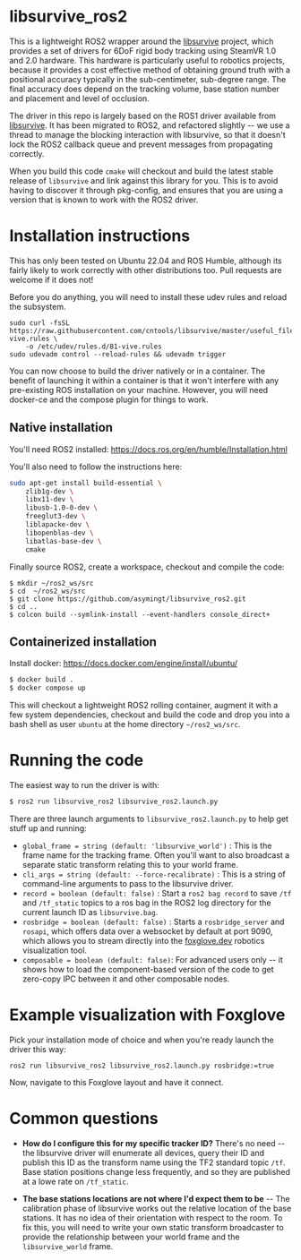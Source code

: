 # libsurvive_ros2

This is a lightweight ROS2 wrapper around the [libsurvive](https://github.com/cntools/libsurvive) project, which provides a set of drivers for 6DoF rigid body tracking using SteamVR 1.0 and 2.0 hardware. This hardware is particularly useful to robotics projects, because it provides a cost effective method of obtaining ground truth with a positional accuracy typically in the sub-centimeter, sub-degree range. The final accuracy does depend on the tracking volume, base station number and placement and level of occlusion.

The driver in this repo is largely based on the ROS1 driver available from [libsurvive](https://github.com/cntools/libsurvive/tree/master/tools/ros_publisher). It has been migrated to ROS2, and refactored slightly -- we use a thread to manage the blocking interaction with libsurvive, so that it doesn't lock the ROS2 callback queue and prevent messages from propagating correctly.

When you build this code `cmake` will checkout and build the latest stable release of `libsurvive` and link against this library for you. This is to avoid having to discover it through pkg-config, and ensures that you are using a version that is known to work with the ROS2 driver.

# Installation instructions

This has only been tested on Ubuntu 22.04 and ROS Humble, although its fairly likely to work correctly with other distributions too. Pull requests are welcome if it does not!

Before you do anything, you will need to install these udev rules and reload the subsystem.

```
sudo curl -fsSL https://raw.githubusercontent.com/cntools/libsurvive/master/useful_files/81-vive.rules \
    -o /etc/udev/rules.d/81-vive.rules
sudo udevadm control --reload-rules && udevadm trigger
```

You can now choose to build the driver natively or in a container. The benefit of launching it within a container is that it won't interfere with any pre-existing ROS installation on your machine. However, you will need docker-ce and the compose plugin for things to work.

## Native installation

You'll need ROS2 installed: https://docs.ros.org/en/humble/Installation.html

You'll also need to follow the instructions here: 

```sh
sudo apt-get install build-essential \
    zlib1g-dev \
    libx11-dev \
    libusb-1.0-0-dev \
    freeglut3-dev \
    liblapacke-dev \
    libopenblas-dev \
    libatlas-base-dev \
    cmake
```

Finally source ROS2, create a workspace, checkout and compile the code:

```
$ mkdir ~/ros2_ws/src
$ cd  ~/ros2_ws/src
$ git clone https://github.com/asymingt/libsurvive_ros2.git
$ cd ..
$ colcon build --symlink-install --event-handlers console_direct+
```

## Containerized installation

Install docker: https://docs.docker.com/engine/install/ubuntu/

```sh
$ docker build .
$ docker compose up
```

This will checkout a lightweight ROS2 rolling container, augment it with a few system dependencies, checkout and build the code and drop you into a bash shell as user `ubuntu` at the home directory `~/ros2_ws/src`.

# Running the code

The easiest way to run the driver is with:

```sh
$ ros2 run libsurvive_ros2 libsurvive_ros2.launch.py
```

There are three launch arguments to `libsurvive_ros2.launch.py` to help get stuff up and running:

- `global_frame = string (default: 'libsurvive_world')` : This is the frame name for the tracking frame. Often you'll want to also broadcast a separate static transform relating this to your world frame. 
- `cli_args = string (default: --force-recalibrate)` : This is a string of command-line arguments to pass to the libsurvive driver.
- `record = boolean (default: false)` : Start a `ros2 bag record` to save `/tf` and `/tf_static` topics to a ros bag in the ROS2 log directory for the current launch ID as `libsurvive.bag`.
- `rosbridge = boolean (default: false)` : Starts a `rosbridge_server` and `rosapi`, which offers data over a websocket by default at port 9090, which allows you to stream directly into the [foxglove.dev](https://foxglove.dev) robotics visualization tool.
- `composable = boolean (default: false)`: For advanced users only -- it shows how to load the component-based version of the code to get zero-copy IPC between it and other composable nodes. 

# Example visualization with Foxglove

Pick your installation mode of choice and when you're ready launch the driver this way:

```
ros2 run libsurvive_ros2 libsurvive_ros2.launch.py rosbridge:=true
```

Now, navigate to this Foxglove layout and have it connect.


# Common questions

- **How do I configure this for my specific tracker ID?** There's no need -- the libsurvive driver will enumerate all devices, query their ID and publish this ID as the transform name using the TF2 standard topic `/tf`. Base station positions change less frequently, and so they are published at a lowe rate on `/tf_static`.

- **The base stations locations are not where I'd expect them to be** -- The calibration phase of libsurvive works out the relative location of the base stations. It has no idea of their orientation with respect to the room. To fix this, you will need to write your own static transform broadcaster to provide the relationship between your world frame and the `libsurvive_world` frame.